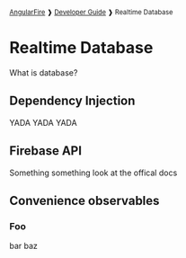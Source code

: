 <small>
<a href="https://github.com/angular/angularfire">AngularFire</a> &#10097; <a href="../README.md#developer-guide">Developer Guide</a> &#10097; Realtime Database
</small>

# Realtime Database

What is database?

## Dependency Injection

YADA YADA YADA

## Firebase API

Something something look at the offical docs

## Convenience observables

### Foo

bar baz